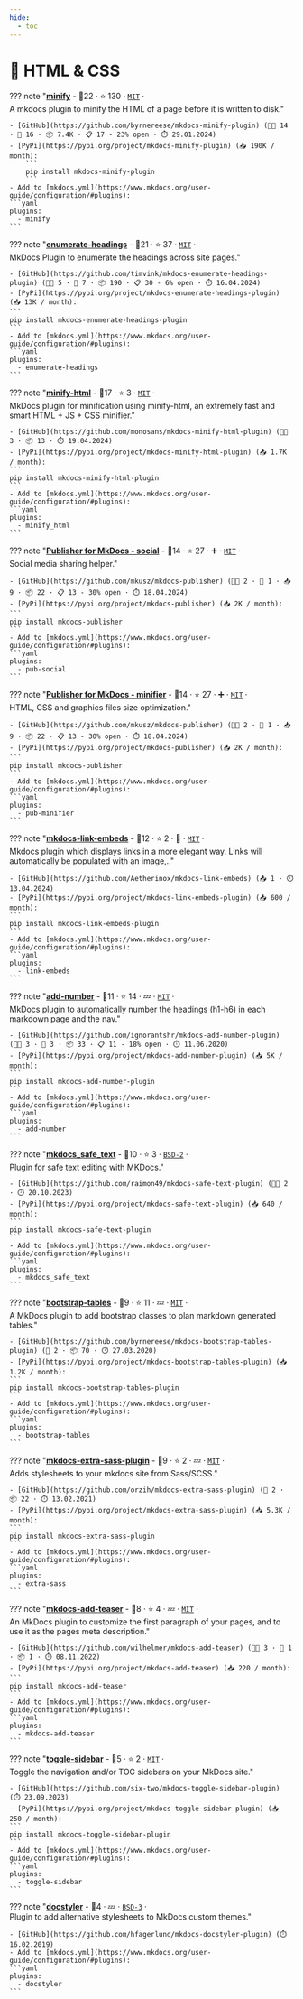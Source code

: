 ```yaml
---
hide:
  - toc
---
```


# 🌈 HTML & CSS 


??? note "<b><a href="https://github.com/byrnereese/mkdocs-minify-plugin">minify</a></b>  - 🥇22 ·  ⭐ 130 · <code><a href="http://bit.ly/34MBwT8">MIT</a></code> · <code><img src="https://cdn.icon-icons.com/icons2/1465/PNG/512/701electricplug_100845.png" style="display:inline;" width="13" height="13"></code><br>A mkdocs plugin to minify the HTML of a page before it is written to disk."

    - [GitHub](https://github.com/byrnereese/mkdocs-minify-plugin) (👨‍💻 14 · 🔀 16 · 📦 7.4K · 📋 17 - 23% open · ⏱️ 29.01.2024)
    - [PyPi](https://pypi.org/project/mkdocs-minify-plugin) (📥 190K / month):
	    ```
	    pip install mkdocs-minify-plugin
	    ```
    - Add to [mkdocs.yml](https://www.mkdocs.org/user-guide/configuration/#plugins):
    ```yaml
    plugins:
      - minify
    ```

??? note "<b><a href="https://github.com/timvink/mkdocs-enumerate-headings-plugin">enumerate-headings</a></b>  - 🥇21 ·  ⭐ 37 · <code><a href="http://bit.ly/34MBwT8">MIT</a></code> · <code><img src="https://cdn.icon-icons.com/icons2/1465/PNG/512/701electricplug_100845.png" style="display:inline;" width="13" height="13"></code><br>MkDocs Plugin to enumerate the headings across site pages."

    - [GitHub](https://github.com/timvink/mkdocs-enumerate-headings-plugin) (👨‍💻 5 · 🔀 7 · 📦 190 · 📋 30 - 6% open · ⏱️ 16.04.2024)
    - [PyPi](https://pypi.org/project/mkdocs-enumerate-headings-plugin) (📥 13K / month):
	```
	pip install mkdocs-enumerate-headings-plugin
	```
    - Add to [mkdocs.yml](https://www.mkdocs.org/user-guide/configuration/#plugins):
    ```yaml
    plugins:
      - enumerate-headings
    ```

??? note "<b><a href="https://github.com/monosans/mkdocs-minify-html-plugin">minify-html</a></b>  - 🥈17 ·  ⭐ 3 · <code><a href="http://bit.ly/34MBwT8">MIT</a></code> · <code><img src="https://cdn.icon-icons.com/icons2/1465/PNG/512/701electricplug_100845.png" style="display:inline;" width="13" height="13"></code><br>MkDocs plugin for minification using minify-html, an extremely fast and smart HTML + JS + CSS minifier."

    - [GitHub](https://github.com/monosans/mkdocs-minify-html-plugin) (👨‍💻 3 · 📦 13 · ⏱️ 19.04.2024)
    - [PyPi](https://pypi.org/project/mkdocs-minify-html-plugin) (📥 1.7K / month):
	```
	pip install mkdocs-minify-html-plugin
	```
    - Add to [mkdocs.yml](https://www.mkdocs.org/user-guide/configuration/#plugins):
    ```yaml
    plugins:
      - minify_html
    ```

??? note "<b><a href="https://github.com/mkusz/mkdocs-publisher">Publisher for MkDocs - social</a></b>  - 🥈14 ·  ⭐ 27 · ➕ · <code><a href="http://bit.ly/34MBwT8">MIT</a></code> · <code><img src="https://cdn.icon-icons.com/icons2/1465/PNG/512/701electricplug_100845.png" style="display:inline;" width="13" height="13"></code><br>Social media sharing helper."

    - [GitHub](https://github.com/mkusz/mkdocs-publisher) (👨‍💻 2 · 🔀 1 · 📥 9 · 📦 22 · 📋 13 - 30% open · ⏱️ 18.04.2024)
    - [PyPi](https://pypi.org/project/mkdocs-publisher) (📥 2K / month):
	```
	pip install mkdocs-publisher
	```
    - Add to [mkdocs.yml](https://www.mkdocs.org/user-guide/configuration/#plugins):
    ```yaml
    plugins:
      - pub-social
    ```

??? note "<b><a href="https://github.com/mkusz/mkdocs-publisher">Publisher for MkDocs - minifier</a></b>  - 🥈14 ·  ⭐ 27 · ➕ · <code><a href="http://bit.ly/34MBwT8">MIT</a></code> · <code><img src="https://cdn.icon-icons.com/icons2/1465/PNG/512/701electricplug_100845.png" style="display:inline;" width="13" height="13"></code><br>HTML, CSS and graphics files size optimization."

    - [GitHub](https://github.com/mkusz/mkdocs-publisher) (👨‍💻 2 · 🔀 1 · 📥 9 · 📦 22 · 📋 13 - 30% open · ⏱️ 18.04.2024)
    - [PyPi](https://pypi.org/project/mkdocs-publisher) (📥 2K / month):
	```
	pip install mkdocs-publisher
	```
    - Add to [mkdocs.yml](https://www.mkdocs.org/user-guide/configuration/#plugins):
    ```yaml
    plugins:
      - pub-minifier
    ```

??? note "<b><a href="https://github.com/Aetherinox/mkdocs-link-embeds">mkdocs-link-embeds</a></b>  - 🥉12 ·  ⭐ 2 · 🐣 · <code><a href="http://bit.ly/34MBwT8">MIT</a></code> · <code><img src="https://cdn.icon-icons.com/icons2/1465/PNG/512/701electricplug_100845.png" style="display:inline;" width="13" height="13"></code><br>Mkdocs plugin which displays links in a more elegant way. Links will automatically be populated with an image,.."

    - [GitHub](https://github.com/Aetherinox/mkdocs-link-embeds) (📥 1 · ⏱️ 13.04.2024)
    - [PyPi](https://pypi.org/project/mkdocs-link-embeds-plugin) (📥 600 / month):
	```
	pip install mkdocs-link-embeds-plugin
	```
    - Add to [mkdocs.yml](https://www.mkdocs.org/user-guide/configuration/#plugins):
    ```yaml
    plugins:
      - link-embeds
    ```

??? note "<b><a href="https://github.com/ignorantshr/mkdocs-add-number-plugin">add-number</a></b>  - 🥉11 ·  ⭐ 14 · 💤 · <code><a href="http://bit.ly/34MBwT8">MIT</a></code> · <code><img src="https://cdn.icon-icons.com/icons2/1465/PNG/512/701electricplug_100845.png" style="display:inline;" width="13" height="13"></code><br>MkDocs plugin to automatically number the headings (h1-h6) in each markdown page and the nav."

    - [GitHub](https://github.com/ignorantshr/mkdocs-add-number-plugin) (👨‍💻 3 · 🔀 3 · 📦 33 · 📋 11 - 18% open · ⏱️ 11.06.2020)
    - [PyPi](https://pypi.org/project/mkdocs-add-number-plugin) (📥 5K / month):
	```
	pip install mkdocs-add-number-plugin
	```
    - Add to [mkdocs.yml](https://www.mkdocs.org/user-guide/configuration/#plugins):
    ```yaml
    plugins:
      - add-number
    ```

??? note "<b><a href="https://github.com/raimon49/mkdocs-safe-text-plugin">mkdocs_safe_text</a></b>  - 🥉10 ·  ⭐ 3 · <code><a href="http://bit.ly/3rqEWVr">BSD-2</a></code> · <code><img src="https://cdn.icon-icons.com/icons2/1465/PNG/512/701electricplug_100845.png" style="display:inline;" width="13" height="13"></code><br>Plugin for safe text editing with MKDocs."

    - [GitHub](https://github.com/raimon49/mkdocs-safe-text-plugin) (👨‍💻 2 · ⏱️ 20.10.2023)
    - [PyPi](https://pypi.org/project/mkdocs-safe-text-plugin) (📥 640 / month):
	```
	pip install mkdocs-safe-text-plugin
	```
    - Add to [mkdocs.yml](https://www.mkdocs.org/user-guide/configuration/#plugins):
    ```yaml
    plugins:
      - mkdocs_safe_text
    ```

??? note "<b><a href="https://github.com/byrnereese/mkdocs-bootstrap-tables-plugin">bootstrap-tables</a></b>  - 🥉9 ·  ⭐ 11 · 💤 · <code><a href="http://bit.ly/34MBwT8">MIT</a></code> · <code><img src="https://cdn.icon-icons.com/icons2/1465/PNG/512/701electricplug_100845.png" style="display:inline;" width="13" height="13"></code><br>A MkDocs plugin to add bootstrap classes to plan markdown generated tables."

    - [GitHub](https://github.com/byrnereese/mkdocs-bootstrap-tables-plugin) (🔀 2 · 📦 70 · ⏱️ 27.03.2020)
    - [PyPi](https://pypi.org/project/mkdocs-bootstrap-tables-plugin) (📥 1.2K / month):
	```
	pip install mkdocs-bootstrap-tables-plugin
	```
    - Add to [mkdocs.yml](https://www.mkdocs.org/user-guide/configuration/#plugins):
    ```yaml
    plugins:
      - bootstrap-tables
    ```

??? note "<b><a href="https://github.com/orzih/mkdocs-extra-sass-plugin">mkdocs-extra-sass-plugin</a></b>  - 🥉9 ·  ⭐ 2 · 💤 · <code><a href="http://bit.ly/34MBwT8">MIT</a></code> · <code><img src="https://cdn.icon-icons.com/icons2/1465/PNG/512/701electricplug_100845.png" style="display:inline;" width="13" height="13"></code><br>Adds stylesheets to your mkdocs site from Sass/SCSS."

    - [GitHub](https://github.com/orzih/mkdocs-extra-sass-plugin) (🔀 2 · 📦 22 · ⏱️ 13.02.2021)
    - [PyPi](https://pypi.org/project/mkdocs-extra-sass-plugin) (📥 5.3K / month):
	```
	pip install mkdocs-extra-sass-plugin
	```
    - Add to [mkdocs.yml](https://www.mkdocs.org/user-guide/configuration/#plugins):
    ```yaml
    plugins:
      - extra-sass
    ```

??? note "<b><a href="https://github.com/wilhelmer/mkdocs-add-teaser">mkdocs-add-teaser</a></b>  - 🥉8 ·  ⭐ 4 · 💤 · <code><a href="http://bit.ly/34MBwT8">MIT</a></code> · <code><img src="https://cdn.icon-icons.com/icons2/1465/PNG/512/701electricplug_100845.png" style="display:inline;" width="13" height="13"></code><br>An MkDocs plugin to customize the first paragraph of your pages, and to use it as the pages meta description."

    - [GitHub](https://github.com/wilhelmer/mkdocs-add-teaser) (👨‍💻 3 · 🔀 1 · 📦 1 · ⏱️ 08.11.2022)
    - [PyPi](https://pypi.org/project/mkdocs-add-teaser) (📥 220 / month):
	```
	pip install mkdocs-add-teaser
	```
    - Add to [mkdocs.yml](https://www.mkdocs.org/user-guide/configuration/#plugins):
    ```yaml
    plugins:
      - mkdocs-add-teaser
    ```

??? note "<b><a href="https://github.com/six-two/mkdocs-toggle-sidebar-plugin">toggle-sidebar</a></b>  - 🥉5 ·  ⭐ 2 · <code><a href="http://bit.ly/34MBwT8">MIT</a></code> · <code><img src="https://cdn.icon-icons.com/icons2/1465/PNG/512/701electricplug_100845.png" style="display:inline;" width="13" height="13"></code><br>Toggle the navigation and/or TOC sidebars on your MkDocs site."

    - [GitHub](https://github.com/six-two/mkdocs-toggle-sidebar-plugin) (⏱️ 23.09.2023)
    - [PyPi](https://pypi.org/project/mkdocs-toggle-sidebar-plugin) (📥 250 / month):
	```
	pip install mkdocs-toggle-sidebar-plugin
	```
    - Add to [mkdocs.yml](https://www.mkdocs.org/user-guide/configuration/#plugins):
    ```yaml
    plugins:
      - toggle-sidebar
    ```

??? note "<b><a href="https://github.com/hfagerlund/mkdocs-docstyler-plugin">docstyler</a></b>  - 🥉4 · 💤 · <code><a href="http://bit.ly/3aKzpTv">BSD-3</a></code> · <code><img src="https://cdn.icon-icons.com/icons2/1465/PNG/512/701electricplug_100845.png" style="display:inline;" width="13" height="13"></code><br>Plugin to add alternative stylesheets to MkDocs custom themes."

    - [GitHub](https://github.com/hfagerlund/mkdocs-docstyler-plugin) (⏱️ 16.02.2019)
    - Add to [mkdocs.yml](https://www.mkdocs.org/user-guide/configuration/#plugins):
    ```yaml
    plugins:
      - docstyler
    ```
